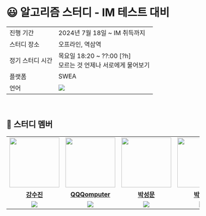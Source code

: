 <!--
# 2024 - Samsung Software Academy For Youth 
# Algorithm Study - For IM Test
-->

# 😃 알고리즘 스터디 - IM 테스트 대비

<table>
  <tr>
    <td>진행 기간</td>
    <td>2024년 7월 18일 ~ IM 취득까지</td>
  </tr>
  <tr>
    <td>스터디 장소</td>
    <td>오프라인, 역삼역</td>
  </tr>
  <tr>
    <td>정기 스터디 시간</td>
    <td>목요일 18:20 ~ ??:00 [?h] <br> 모르는 것 언제나 서로에게 물어보기</td>
  </tr>
  <tr>
    <td>플랫폼</td>
    <td>SWEA</td>
  </tr>
  <tr>
    <td>언어</td>
    <td><img src="https://img.shields.io/badge/java-FF9E0F?style=for-the-badge&logo=OpenJDK&logoColor=white"></td>
  </tr>
</table>

<br/>

## 🤖 스터디 멤버
<!--강수진, 문종하, 박성문, 박수양, 서주원, 이시호-->
<table>
 <tr>
    <td align="center"><a href="https://github.com/강수진"><img src="https://avatars.githubusercontent.com/강수진" width="130px;" alt=""></a></td>
    <td align="center"><a href="https://github.com/QQQomputer"><img src="https://avatars.githubusercontent.com/QQQomputer" width="130px;" alt=""></a></td>
    <td align="center"><a href="https://github.com/박성문"><img src="https://avatars.githubusercontent.com/박성문" width="130px;" alt=""></a></td>
    <td align="center"><a href="https://github.com/박수양"><img src="https://avatars.githubusercontent.com/박수양" width="130px;" alt=""></a></td>
    <td align="center"><a href="https://github.com/서주원"><img src="https://avatars.githubusercontent.com/서주원" width="130px;" alt=""></a></td>
    <td align="center"><a href="https://github.com/이시호"><img src="https://avatars.githubusercontent.com/이시호" width="130px;" alt=""></a></td>
  </tr>
  <tr>
    <td align="center"><a href="https://github.com/jinny-l"><b>강수진</b></a></td>
    <td align="center"><a href="https://github.com/QQQomputer"><b>QQQomputer</b></a></td>
    <td align="center"><a href="https://github.com/박성문"><b>박성문</b></a></td>
    <td align="center"><a href="https://github.com/박수양"><b>박수양</b></a></td>
    <td align="center"><a href="https://github.com/서주원"><b>서주원</b></a></td>
    <td align="center"><a href="https://github.com/이시호"><b>이시호</b></a></td>
  </tr>
  <tr> 
    <td align="center"><img src="https://img.shields.io/badge/java-FF9E0F?style=for-the-badge&logo=OpenJDK&logoColor=white"></td>
    <td align="center"><img src="https://img.shields.io/badge/java-FF9E0F?style=for-the-badge&logo=OpenJDK&logoColor=white"></td>
    <td align="center"><img src="https://img.shields.io/badge/java-FF9E0F?style=for-the-badge&logo=OpenJDK&logoColor=white"></td>
    <td align="center"><img src="https://img.shields.io/badge/java-FF9E0F?style=for-the-badge&logo=OpenJDK&logoColor=white"></td>
    <td align="center"><img src="https://img.shields.io/badge/java-FF9E0F?style=for-the-badge&logo=OpenJDK&logoColor=white"></td>
    <td align="center"><img src="https://img.shields.io/badge/java-FF9E0F?style=for-the-badge&logo=OpenJDK&logoColor=white"></td>
  </tr> 
</table>
